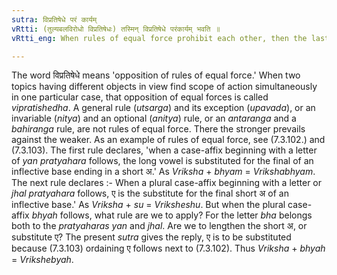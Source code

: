 ```yaml
---
sutra: विप्रतिषेधे परं कार्यम्
vRtti: (तुल्यबलविरोधो विप्रतिषेधः) तस्मिन् विप्रतिषेधे परंकार्यम् भवति ॥
vRtti_eng: When rules of equal force prohibit each other, then the last in the order herein given is to take effect.

---
```

The word विप्रतिषेधे means 'opposition of rules of equal force.' When two topics having different objects in view find scope of action simultaneously in one particular case, that opposition of equal forces is called _vipratishedha_. A general rule (_utsarga_) and its exception (_upavada_), or an invariable (_nitya_) and an optional (_anitya_) rule, or an _antaranga_ and a _bahiranga_ rule, are not rules of equal force. There the stronger prevails against the weaker. As an example of rules of equal force, see (7.3.102.) and (7.3.103). The first rule declares, 'when a case-affix beginning with a letter of _yan_ _pratyahara_ follows, the long vowel is substituted for the final of an inflective base ending in a short अ.' As _Vriksha_ + _bhyam_ = _Vrikshabhyam_. The next rule declares :- When a plural case-affix beginning with a letter or _jhal_ _pratyahara_ follows, ए is the substitute for the final short अ of an inflective base.' As _Vriksha_ + _su_ = _Vriksheshu_. But when the plural case-affix _bhyah_ follows, what rule are we to apply? For the letter _bha_ belongs both to the _pratyaharas_ _yan_ and _jhal_. Are we to lengthen the short अ, or substitute ए? The present _sutra_ gives the reply, ए is to be substituted because (7.3.103) ordaining ए follows next to (7.3.102). Thus _Vriksha_ + _bhyah_ = _Vrikshebyah_.